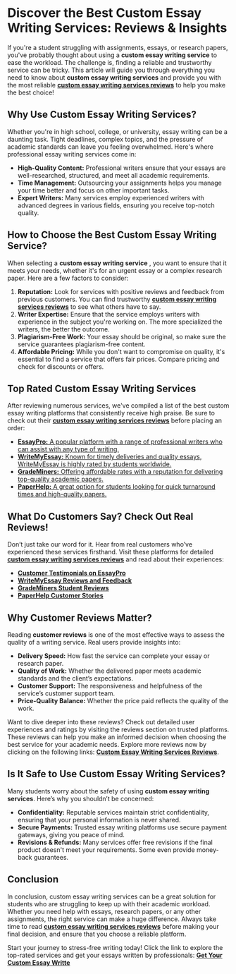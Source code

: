 # Discover the Best Custom Essay Writing Services: Reviews & Insights

If you're a student struggling with assignments, essays, or research papers, you've probably thought about using a **custom essay writing service** to ease the workload. The challenge is, finding a reliable and trustworthy service can be tricky. This article will guide you through everything you need to know about **custom essay writing services** and provide you with the most reliable [**custom essay writing services reviews**](https://tinyurl.com/topessay?keyword=custom+essay+writing+services+reviews) to help you make the best choice!

## Why Use Custom Essay Writing Services?

Whether you're in high school, college, or university, essay writing can be a daunting task. Tight deadlines, complex topics, and the pressure of academic standards can leave you feeling overwhelmed. Here's where professional essay writing services come in:

- **High-Quality Content:** Professional writers ensure that your essays are well-researched, structured, and meet all academic requirements.
- **Time Management:** Outsourcing your assignments helps you manage your time better and focus on other important tasks.
- **Expert Writers:** Many services employ experienced writers with advanced degrees in various fields, ensuring you receive top-notch quality.

## How to Choose the Best Custom Essay Writing Service?

When selecting a **custom essay writing service** , you want to ensure that it meets your needs, whether it's for an urgent essay or a complex research paper. Here are a few factors to consider:

1. **Reputation:** Look for services with positive reviews and feedback from previous customers. You can find trustworthy [**custom essay writing services reviews**](https://tinyurl.com/topessay?keyword=custom+essay+writing+services+reviews) to see what others have to say.
2. **Writer Expertise:** Ensure that the service employs writers with experience in the subject you're working on. The more specialized the writers, the better the outcome.
3. **Plagiarism-Free Work:** Your essay should be original, so make sure the service guarantees plagiarism-free content.
4. **Affordable Pricing:** While you don't want to compromise on quality, it's essential to find a service that offers fair prices. Compare pricing and check for discounts or offers.

## Top Rated Custom Essay Writing Services

After reviewing numerous services, we've compiled a list of the best custom essay writing platforms that consistently receive high praise. Be sure to check out their [**custom essay writing services reviews**](https://tinyurl.com/topessay?keyword=custom+essay+writing+services+reviews) before placing an order:

- [**EssayPro:** A popular platform with a range of professional writers who can assist with any type of writing.](https://tinyurl.com/topessay?keyword=custom+essay+writing+services+reviews)
- [**WriteMyEssay:** Known for timely deliveries and quality essays, WriteMyEssay is highly rated by students worldwide.](https://tinyurl.com/topessay?keyword=custom+essay+writing+services+reviews)
- [**GradeMiners:** Offering affordable rates with a reputation for delivering top-quality academic papers.](https://tinyurl.com/topessay?keyword=custom+essay+writing+services+reviews)
- [**PaperHelp:** A great option for students looking for quick turnaround times and high-quality papers.](https://tinyurl.com/topessay?keyword=custom+essay+writing+services+reviews)

## What Do Customers Say? Check Out Real Reviews!

Don’t just take our word for it. Hear from real customers who’ve experienced these services firsthand. Visit these platforms for detailed [**custom essay writing services reviews**](https://tinyurl.com/topessay?keyword=custom+essay+writing+services+reviews) and read about their experiences:

- [**Customer Testimonials on EssayPro**](https://tinyurl.com/topessay?keyword=custom+essay+writing+services+reviews)
- [**WriteMyEssay Reviews and Feedback**](https://tinyurl.com/topessay?keyword=custom+essay+writing+services+reviews)
- [**GradeMiners Student Reviews**](https://tinyurl.com/topessay?keyword=custom+essay+writing+services+reviews)
- [**PaperHelp Customer Stories**](https://tinyurl.com/topessay?keyword=custom+essay+writing+services+reviews)

## Why Customer Reviews Matter?

Reading **customer reviews** is one of the most effective ways to assess the quality of a writing service. Real users provide insights into:

- **Delivery Speed:** How fast the service can complete your essay or research paper.
- **Quality of Work:** Whether the delivered paper meets academic standards and the client’s expectations.
- **Customer Support:** The responsiveness and helpfulness of the service’s customer support team.
- **Price-Quality Balance:** Whether the price paid reflects the quality of the work.

Want to dive deeper into these reviews? Check out detailed user experiences and ratings by visiting the reviews section on trusted platforms. These reviews can help you make an informed decision when choosing the best service for your academic needs. Explore more reviews now by clicking on the following links: [**Custom Essay Writing Services Reviews**](https://tinyurl.com/topessay?keyword=custom+essay+writing+services+reviews).

## Is It Safe to Use Custom Essay Writing Services?

Many students worry about the safety of using **custom essay writing services**. Here’s why you shouldn’t be concerned:

- **Confidentiality:** Reputable services maintain strict confidentiality, ensuring that your personal information is never shared.
- **Secure Payments:** Trusted essay writing platforms use secure payment gateways, giving you peace of mind.
- **Revisions & Refunds:** Many services offer free revisions if the final product doesn't meet your requirements. Some even provide money-back guarantees.

## Conclusion

In conclusion, custom essay writing services can be a great solution for students who are struggling to keep up with their academic workload. Whether you need help with essays, research papers, or any other assignments, the right service can make a huge difference. Always take time to read [**custom essay writing services reviews**](https://tinyurl.com/topessay?keyword=custom+essay+writing+services+reviews) before making your final decision, and ensure that you choose a reliable platform.

Start your journey to stress-free writing today! Click the link to explore the top-rated services and get your essays written by professionals: [**Get Your Custom Essay Writte**](https://tinyurl.com/topessay?keyword=custom+essay+writing+services+reviews)

